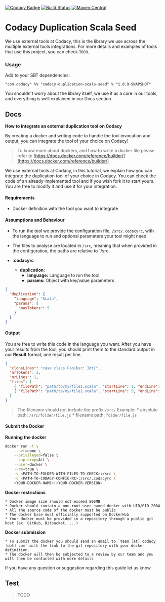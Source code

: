 [![Codacy Badge](https://api.codacy.com/project/badge/grade/bc3a79d1b12649158a1eb4758e872141)](https://www.codacy.com/app/Codacy/codacy-duplication-scala-seed)
[![Build Status](https://circleci.com/gh/codacy/codacy-duplication-scala-seed.svg?style=shield&circle-token=:circle-token)](https://circleci.com/gh/codacy/codacy-duplication-scala-seed)
[![Maven Central](https://maven-badges.herokuapp.com/maven-central/com.codacy/codacy-duplication-scala-seed_2.11/badge.svg)](https://maven-badges.herokuapp.com/maven-central/com.codacy/codacy-duplication-scala-seed_2.11)

# Codacy Duplication Scala Seed

We use external tools at Codacy, this is the library we use across the multiple external tools integrations.
For more details and examples of tools that use this project, you can check
`TODO`.

### Usage

Add to your SBT dependencies:

```
"com.codacy" %% "codacy-duplication-scala-seed" % "1.0.0-SNAPSHOT"
```

You shouldn't worry about the library itself, we use it as a core in our tools,
and everything is well explained in our Docs section.

## Docs

**How to integrate an external duplication tool on Codacy**

By creating a docker and writing code to handle the tool invocation and output,
you can integrate the tool of your choice on Codacy!

> To know more about dockers, and how to write a docker file please refer to [https://docs.docker.com/reference/builder/](https://docs.docker.com/reference/builder/)

We use external tools at Codacy, in this tutorial, we explain how you can integrate the duplication tool of your choice in Codacy.
You can check the code of an already implemented tool and if you wish fork it to start yours.
You are free to modify it and use it for your integration.

#### Requirements

* Docker definition with the tool you want to integrate

#### Assumptions and Behaviour

* To run the tool we provide the configuration file, `/src/.codacyrc`, with the language to run and optional parameters your tool might need.
* The files to analyse are located in `/src`, meaning that when provided in the configuration, the paths are relative to `/src.

* **.codacyrc**
  * **duplication:**
    * **language:** Language to run the tool
    * **params:** Object with key/value parameters

```json
{
  "duplication": {
    "language": "Scala",
    "params": { 
      "maxTokens": 5
    }
  }
}
```

#### Output

You are free to write this code in the language you want.
After you have your results from the tool, you should print them to the standard output in our **Result** format, one result per line.

```json
{
  "cloneLines": "case class Foo(bar: Int)",
  "nrTokens": 2,
  "nrLines": 1,
  "files": [ 
    { "filePath": "path/to/my/file1.scala", "startLine": 1, "endLine": 2 },
    { "filePath": "path/to/my/file2.scala", "startLine": 5, "endLine": 6 }
  ]
}
```

> The filename should not include the prefix `/src/`
  Example:
    * absolute path: `/src/folder/file.js`
    * filename path: `folder/file.js`

#### Submit the Docker

**Running the docker**

```sh
docker run -t \
    --net=none \
    --privileged=false \
    --cap-drop=ALL \
    --user=docker \
    --rm=true \
    -v <PATH-TO-FOLDER-WITH-FILES-TO-CHECK>:/src \
    -v <PATH-TO-CODACY-CONFIG-RC>:/src/.codacyrc \
    <YOUR-DOCKER-NAME>:<YOUR-DOCKER-VERSION>
```

**Docker restrictions**

    * Docker image size should not exceed 500MB
    * Docker should contain a non-root user named docker with UID/GID 2004
    * All the source code of the docker must be public
    * The docker base must officially supported on DockerHub
    * Your docker must be provided in a repository through a public git host (ex: GitHub, Bitbucket, ...)

**Docker submission**

    * To submit the docker you should send an email to `team [at] codacy [dot] com` with the link to the git repository with your docker definition.
    * The docker will then be subjected to a review by our team and you will then be contacted with more details

If you have any question or suggestion regarding this guide let us know.

## Test

> TODO
